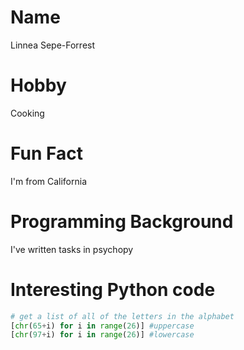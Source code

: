 # Name
Linnea Sepe-Forrest

# Hobby
Cooking

# Fun Fact
I'm from California 

# Programming Background
I've written tasks in psychopy 

# Interesting Python code
```python
# get a list of all of the letters in the alphabet 
[chr(65+i) for i in range(26)] #uppercase      
[chr(97+i) for i in range(26)] #lowercase
```